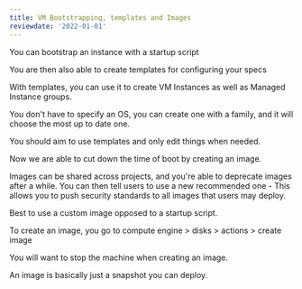 ```yaml
---
title: VM Bootstrapping, templates and Images
reviewdate: '2022-01-01'
---
```



You can bootstrap an instance with a startup script

You are then also able to create templates for configuring your specs

With templates, you can use it to create VM Instances as well as Managed Instance groups.

You don't have to specify an OS, you can create one with a family, and it will choose the most up to date one.

You should aim to use templates and only edit things when needed.



Now we are able to cut down the time of boot by creating an image.

Images can be shared across projects, and you're able to deprecate images after a while. You can then tell users to use a new recommended one - This allows you to push security standards to all images that users may deploy.

Best to use a custom image opposed to a startup script.

To create an image, you go to compute engine > disks > actions > create image

You will want to stop the machine when creating an image.

An image is basically just a snapshot you can deploy.
